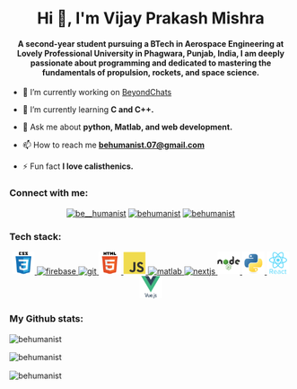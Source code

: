 <h1 align="center">Hi 👋, I'm Vijay Prakash Mishra</h1>

<h4 align="center">A second-year student pursuing a BTech in Aerospace Engineering at Lovely Professional University in Phagwara, Punjab, India, I am deeply passionate about programming and dedicated to mastering the fundamentals of propulsion, rockets, and space science.</h4>

- 🔭 I’m currently working on [BeyondChats](https://beyondchats.web.app/)

- 🌱 I’m currently learning **C and C++.**

- 💬 Ask me about **python, Matlab, and web development.**

- 📫 How to reach me **behumanist.07@gmail.com**

- ⚡ Fun fact **I love calisthenics.**

<h3 align="left">Connect with me:</h3>

<p align="center">
<a href="https://twitter.com/be__humanist" target="blank"><img align="center" src="https://raw.githubusercontent.com/rahuldkjain/github-profile-readme-generator/master/src/images/icons/Social/twitter.svg" alt="be__humanist" height="30" width="40" /></a>
<a href="https://linkedin.com/in/behumanist" target="blank"><img align="center" src="https://raw.githubusercontent.com/rahuldkjain/github-profile-readme-generator/master/src/images/icons/Social/linked-in-alt.svg" alt="behumanist" height="30" width="40" /></a>
<a href="https://www.hackerrank.com/behumanist" target="blank"><img align="center" src="https://raw.githubusercontent.com/rahuldkjain/github-profile-readme-generator/master/src/images/icons/Social/hackerrank.svg" alt="behumanist" height="30" width="40" /></a>
</p>

<h3 align="left">Tech stack:</h3>

<p align="center"><a href="https://www.w3schools.com/css/" target="_blank" rel="noreferrer"> <img src="https://raw.githubusercontent.com/devicons/devicon/master/icons/css3/css3-original-wordmark.svg" alt="css3" width="40" height="40"/> </a><a href="https://firebase.google.com/" target="_blank" rel="noreferrer"> <img src="https://www.vectorlogo.zone/logos/firebase/firebase-icon.svg" alt="firebase" width="40" height="40"/> </a><a href="https://git-scm.com/" target="_blank" rel="noreferrer"> <img src="https://www.vectorlogo.zone/logos/git-scm/git-scm-icon.svg" alt="git" width="40" height="40"/> </a><a href="https://www.w3.org/html/" target="_blank" rel="noreferrer"> <img src="https://raw.githubusercontent.com/devicons/devicon/master/icons/html5/html5-original-wordmark.svg" alt="html5" width="40" height="40"/> </a><a href="https://developer.mozilla.org/en-US/docs/Web/JavaScript" target="_blank" rel="noreferrer"> <img src="https://raw.githubusercontent.com/devicons/devicon/master/icons/javascript/javascript-original.svg" alt="javascript" width="40" height="40"/> </a><a href="https://www.mathworks.com/" target="_blank" rel="noreferrer"> <img src="https://upload.wikimedia.org/wikipedia/commons/2/21/Matlab_Logo.png" alt="matlab" width="40" height="40"/> </a><a href="https://nextjs.org/" target="_blank" rel="noreferrer"> <img src="https://cdn.worldvectorlogo.com/logos/nextjs-2.svg" alt="nextjs" width="40" height="40"/> </a><a href="https://nodejs.org" target="_blank" rel="noreferrer"> <img src="https://raw.githubusercontent.com/devicons/devicon/master/icons/nodejs/nodejs-original-wordmark.svg" alt="nodejs" width="40" height="40"/> </a><a href="https://www.python.org" target="_blank" rel="noreferrer"> <img src="https://raw.githubusercontent.com/devicons/devicon/master/icons/python/python-original.svg" alt="python" width="40" height="40"/> </a><a href="https://reactjs.org/" target="_blank" rel="noreferrer"> <img src="https://raw.githubusercontent.com/devicons/devicon/master/icons/react/react-original-wordmark.svg" alt="react" width="40" height="40"/> </a><a href="https://vuejs.org/" target="_blank" rel="noreferrer"> <img src="https://raw.githubusercontent.com/devicons/devicon/master/icons/vuejs/vuejs-original-wordmark.svg" alt="vuejs" width="40" height="40"/> </a> </p>

<h3 align="left">My Github stats:</h3>

<p><img align="center" style="width : 49%" src="https://github-readme-stats.vercel.app/api/top-langs?username=behumanist&show_icons=true&locale=en" alt="behumanist" /></p>

<img align="center" style="width : 49%"  src="https://github-readme-stats.vercel.app/api?username=behumanist&show_icons=true&locale=en" alt="behumanist" />

<img align="center" style="width : 49%"  src="https://github-readme-streak-stats.herokuapp.com/?user=behumanist&" alt="behumanist" /></p>
